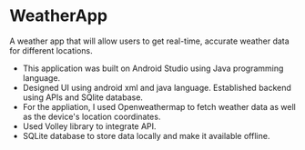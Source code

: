 # WeatherApp
A weather app that will allow users to get real-time, accurate weather data for different locations. 
- This application was built on Android Studio using Java programming language.
- Designed UI using android xml and java language. Established backend using APIs and SQlite database.
- For the appliation, I used Openweathermap to fetch weather data as well as the device's location coordinates.
- Used Volley library to integrate API.
- SQLite database to store data locally and make it available offline. 
